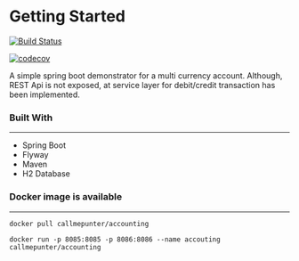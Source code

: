 # Getting Started
[![Build Status](https://travis-ci.org/callmepunter/account-app.svg?branch=master)](https://travis-ci.org/callmepunter/account-app)

[![codecov](https://codecov.io/gh/callmepunter/account-app/branch/master/graph/badge.svg)](https://codecov.io/gh/callmepunter/account-app)

A simple spring boot demonstrator for a multi currency account. Although, REST Api is not exposed, at service layer
for debit/credit transaction has been implemented.
 


### Built With

---

* Spring Boot
* Flyway    
* Maven
* H2 Database

### Docker image is available

--- 
    docker pull callmepunter/accounting

    docker run -p 8085:8085 -p 8086:8086 --name accouting callmepunter/accounting

